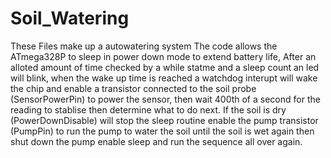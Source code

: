 # Soil_Watering

These Files make up a autowatering system 
The code allows the ATmega328P to sleep in power down mode to extend battery life, 
After an alloted amount of time checked by a while statme and a sleep count an led will blink, when the wake up time is reached a 
watchdog interupt will wake the chip and enable a transistor connected to the soil probe (SensorPowerPin) to power the sensor,
then wait 400th of a second for the reading to stablise then determine what to do next.
If the soil is dry (PowerDownDisable) will stop the sleep routine enable the pump transistor (PumpPin)
to run the pump to water the soil until the soil is wet again then shut down the pump enable sleep and run the sequence all over again.
